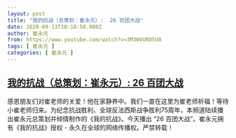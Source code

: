 ```yaml
---
layout: post
title: "我的抗战（总策划：崔永元）:  26 百团大战"
date: 2020-09-13T20:18:58.000Z
author: 崔永元
from: https://www.youtube.com/watch?v=3M3WVURD5U0
tags: [ 崔永元 ]
categories: [ 崔永元 ]
---
```

<!--1600028338000-->
[我的抗战（总策划：崔永元）:  26 百团大战](https://www.youtube.com/watch?v=3M3WVURD5U0)
------

<div>
感恩朋友们对崔老师的关爱！他在家静养中。我们一直在这里为崔老师祈福！等待小崔老师归来。为纪念抗战胜利、全球反法西斯战争胜利75周年，本频道陆续播出崔永元总策划并倾情制作的《我的抗战》。今天播出 “26 百团大战”。崔永元拥有《我的抗战》授权 - 永久在全球的网络传播权。严禁转载！
</div>
